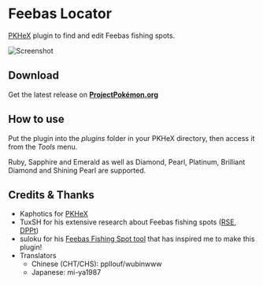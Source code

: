 # Feebas Locator
[PKHeX](https://projectpokemon.org/home/files/file/1-pkhex/) plugin to find and edit Feebas fishing spots.

![Screenshot](https://repository-images.githubusercontent.com/143191805/31f357c3-a339-42d8-8cb2-da5f7448e7e6)

## Download
Get the latest release on **[ProjectPokémon.org](https://projectpokemon.org/home/files/file/2885-pkhex-plugin-feebas-locator/)**

## How to use
Put the plugin into the *plugins* folder in your PKHeX directory, then access it from the *Tools* menu.

Ruby, Sapphire and Emerald as well as Diamond, Pearl, Platinum, Brilliant Diamond and Shining Pearl are supported.

## Credits & Thanks
- Kaphotics for [PKHeX](https://github.com/kwsch/PKHeX)
- TuxSH for his extensive research about Feebas fishing spots ([RSE](https://www.smogon.com/forums/threads/past-gen-rng-research.61090/page-34#post-3986326), [DPPt](https://www.smogon.com/forums/threads/past-gen-rng-research.61090/page-36#post-4079097))
- suloku for his [Feebas Fishing Spot tool](https://projectpokemon.org/home/forums/topic/37192-feebas-fishing-spot-value-rusaem/) that has inspired me to make this plugin!
- Translators
  - Chinese (CHT/CHS): ppllouf/wubinwww
  - Japanese: mi-ya1987

